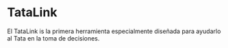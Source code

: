 # TataLink
El TataLink is la primera herramienta especialmente diseñada para ayudarlo al Tata en la toma de decisiones. 
